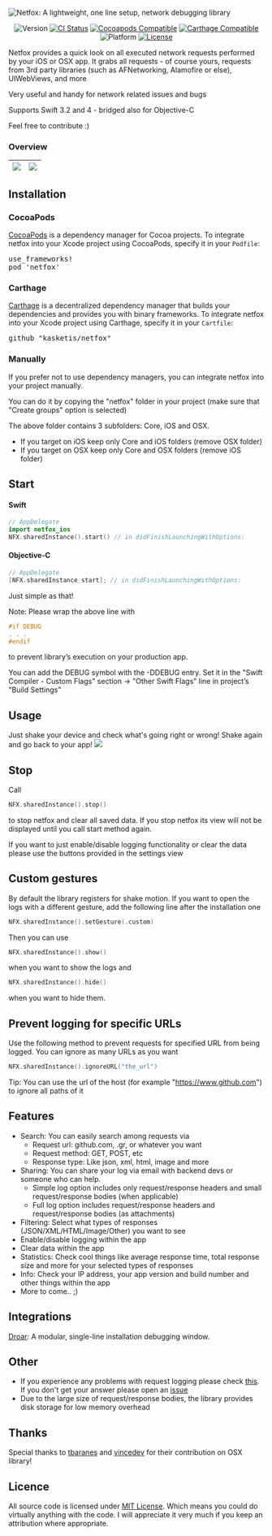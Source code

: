 ![Netfox: A lightweight, one line setup, network debugging library](https://raw.githubusercontent.com/kasketis/netfox/master/netfox-logo.png)

<p align="center">
<img alt="Version" src="https://img.shields.io/badge/version-1.11-green.svg?style=flat-square" />
<a href="https://travis-ci.org/kasketis/netfox"><img alt="CI Status" src="http://img.shields.io/travis/kasketis/netfox.svg?style=flat-square" /></a>
<a href="https://cocoapods.org/pods/netfox"><img alt="Cocoapods Compatible" src="https://img.shields.io/cocoapods/v/netfox.svg?style=flat-square" /></a>
<a href="https://github.com/Carthage/Carthage"><img alt="Carthage Compatible" src="https://img.shields.io/badge/carthage-compatible-4BC51D.svg?style=flat-square" /></a>
<img alt="Platform" src="https://img.shields.io/cocoapods/p/netfox.svg?style=flat-square" />
<a href="https://opensource.org/licenses/MIT"><img alt="License" src="https://img.shields.io/badge/license-MIT-orange.svg?style=flat-square" /></a>
</p>

Netfox provides a quick look on all executed network requests performed by your iOS or OSX app.
It grabs all requests - of course yours, requests from 3rd party libraries (such as AFNetworking, Alamofire or else), UIWebViews, and more

Very useful and handy for network related issues and bugs

Supports Swift 3.2 and 4 - bridged also for Objective-C

Feel free to contribute :)

### Overview
| ![](https://raw.githubusercontent.com/kasketis/netfox/master/assets/overview1_5_3.gif)  | ![](https://cloud.githubusercontent.com/assets/1402212/12893260/78f90916-ce90-11e5-830a-d1a1b91b2ac4.png) |
|---|---|

## Installation

### CocoaPods

[CocoaPods](http://cocoapods.org) is a dependency manager for Cocoa projects. To integrate netfox into your Xcode project using CocoaPods, specify it in your `Podfile`:

<pre>
use_frameworks!
pod 'netfox'
</pre>

### Carthage

[Carthage](https://github.com/Carthage/Carthage) is a decentralized dependency manager that builds your dependencies and provides you with binary frameworks. To integrate netfox into your Xcode project using Carthage, specify it in your `Cartfile`:

<pre>
github "kasketis/netfox"
</pre>


### Manually

If you prefer not to use dependency managers, you can integrate netfox into your project manually.

You can do it by copying the "netfox" folder in your project (make sure that "Create groups" option is selected)

The above folder contains 3 subfolders: Core, iOS and OSX. 

- If you target on iOS keep only Core and iOS folders (remove OSX folder)
- If you target on OSX keep only Core and OSX folders (remove iOS folder)

## Start

#### Swift
```swift
// AppDelegate
import netfox_ios
NFX.sharedInstance().start() // in didFinishLaunchingWithOptions:
```

</pre>

#### Objective-C
```objective-c
// AppDelegate
[NFX.sharedInstance start]; // in didFinishLaunchingWithOptions:
```

Just simple as that!

Note: Please wrap the above line with
```c
#if DEBUG
. . .
#endif
```
to prevent library’s execution on your production app.

You can add the DEBUG symbol with the -DDEBUG entry. Set it in the "Swift Compiler - Custom Flags" section -> "Other Swift Flags" line in project’s "Build Settings"

## Usage 

Just shake your device and check what's going right or wrong! 
Shake again and go back to your app!
![](https://raw.githubusercontent.com/kasketis/netfox/master/assets/shake.png)

## Stop

Call
```swift
NFX.sharedInstance().stop()
```
to stop netfox and clear all saved data. 
If you stop netfox its view will not be displayed until you call start method again. 

If you want to just enable/disable logging functionality or clear the data please use the buttons provided in the settings view

## Custom gestures

By default the library registers for shake motion. If you want to open the logs with a different gesture, add the following line after the installation one
```swift
NFX.sharedInstance().setGesture(.custom)
```
Then you can use
```swift
NFX.sharedInstance().show()
```
when you want to show the logs and
```swift
NFX.sharedInstance().hide()
```
when you want to hide them.

## Prevent logging for specific URLs

Use the following method to prevent requests for specified URL from being logged. You can ignore as many URLs as you want
```swift
NFX.sharedInstance().ignoreURL("the_url")
```
Tip: You can use the url of the host (for example "https://www.github.com") to ignore all paths of it 

## Features

- Search: You can easily search among requests via
	- Request url: github.com, .gr, or whatever you want
	- Request method: GET, POST, etc
	- Response type: Like json, xml, html, image and more 
- Sharing: You can share your log via email with backend devs or someone who can help.
	- Simple log option includes only request/response headers and small request/response bodies (when applicable)
	- Full log option includes request/response headers and request/response bodies (as attachments)
- Filtering: Select what types of responses (JSON/XML/HTML/Image/Other) you want to see
- Enable/disable logging within the app
- Clear data within the app
- Statistics: Check cool things like average response time, total response size and more for your selected types of responses
- Info: Check your IP address, your app version and build number and other things within the app
- More to come.. ;)

## Integrations

[Droar](https://github.com/myriadmobile/netfox-Droar): A modular, single-line installation debugging window.

## Other

- If you experience any problems with request logging please check [this](https://github.com/kasketis/netfox/blob/master/Workarounds.md). If you don't get your answer please open an [issue](https://github.com/kasketis/netfox/issues)
- Due to the large size of request/response bodies, the library provides disk storage for low memory overhead

## Thanks

Special thanks to [tbaranes](https://github.com/tbaranes) and [vincedev](https://github.com/vincedev) for their contribution on OSX library!

## Licence

All source code is licensed under [MIT License](https://github.com/kasketis/netfox/blob/master/LICENSE). Which means you could do virtually anything with the code. I will appreciate it very much if you keep an attribution where appropriate.

